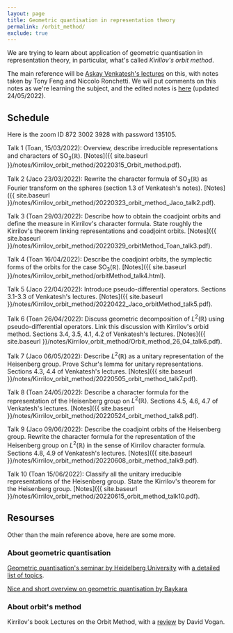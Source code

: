 ```yaml
---
layout: page
title: Geometric quantisation in representation theory
permalink: /orbit_method/
exclude: true
---
```


We are trying to learn about application of geometric 
quantisation in representation theory, in particular, 
what's called *Kirillov's orbit method*. 

The main reference will be [Askay Venkatesh's lectures](https://www.mit.edu/~fengt/249C_2017.pdf) on this, with notes taken by Tony Feng and Niccolo Ronchetti. 
We will put comments on this notes as we're learning the subject, and 
the edited notes is [here](https://www.dropbox.com/s/7shsi2bys16v25b/Venkatesh_GeometricQuantization_Rep%20Theory.pdf?dl=0) (updated 24/05/2022).

## Schedule 

Here is the zoom ID 872 3002 3928 with password 135105.

Talk 1 (Toan, 15/03/2022): Overview, describe irreducible 
representations and characters of $\text{SO}_3(\mathbb{R})$.
[Notes]({{ site.baseurl }}/notes/Kirrilov_orbit_method/20220315_Orbit_method.pdf). 

Talk 2 (Jaco 23/03/2022): 
Rewrite the character formula of $\text{SO}_3(\mathbb{R})$ as Fourier transform 
on the spheres (section 1.3 of Venkatesh's notes).
[Notes]({{ site.baseurl }}/notes/Kirrilov_orbit_method/20220323_orbit_method_Jaco_talk2.pdf). 

Talk 3 (Toan 29/03/2022):
Describe how to obtain the coadjoint orbits and define the measure in Kirrilov's character formula. State roughly the Kirrilov's theorem linking representations and coadjoint orbits. 
[Notes]({{ site.baseurl }}/notes/Kirrilov_orbit_method/20220329_orbitMethod_Toan_talk3.pdf).

Talk 4 (Toan 16/04/2022):
Describe the coadjoint orbits, the symplectic forms of the orbits for the case 
$\text{SO}_3(\mathbb{R})$.
[Notes]({{ site.baseurl }}/notes/Kirrilov_orbit_method/orbitMethod_talk4.html).

Talk 5 (Jaco 22/04/2022):
Introduce pseudo-differential operators. Sections 3.1-3.3 of  Venkatesh's lectures. 
[Notes]({{ site.baseurl }}/notes/Kirrilov_orbit_method/20220422_Jaco_orbitMethod_talk5.pdf).

Talk 6 (Toan 26/04/2022):
Discuss geometric decomposition of $L^2(\mathbb{R})$ using pseudo-differential operators. 
Link this discussion with Kirrilov's orbid method. Sections 3.4, 3.5, 4.1, 4.2 of Venkatesh's 
lectures. 
[Notes]({{ site.baseurl }}/notes/Kirrilov_orbit_method/Orbit_method_26_04_talk6.pdf).

Talk 7 (Jaco 06/05/2022): Describe $L^2(\mathbb{R})$ as a unitary 
representation of the Heisenberg group. Prove Schur's lemma for unitary representations. 
Sections 4.3, 4.4 of Venkatesh's lectures. 
[Notes]({{ site.baseurl }}/notes/Kirrilov_orbit_method/20220505_orbit_method_talk7.pdf).

Talk 8 (Toan 24/05/2022): Describe a character formula for the representation of the 
Heisenberg group on $L^2(\mathbb{R})$. Sections 4.5, 4.6, 4.7 of Venkatesh's lectures. 
[Notes]({{ site.baseurl }}/notes/Kirrilov_orbit_method/20220524_orbit_method_talk8.pdf).

Talk 9 (Jaco 09/06/2022): Describe the coadjoint orbits of the Heisenberg group. Rewrite
the character formula for the representation of the Heisenberg group on $L^2(\mathbb{R})$ 
in the sense of Kirrilov character formula. Sections 4.8, 4.9 of Venkatesh's lectures. 
[Notes]({{ site.baseurl }}/notes/Kirrilov_orbit_method/20220608_orbit_method_talk9.pdf).

Talk 10 (Toan 15/06/2022): Classify all the unitary irreducible representations of the 
Heisenberg group. State the Kirrilov's theorem for the Heisenberg group. 
[Notes]({{ site.baseurl }}/notes/Kirrilov_orbit_method/20220615_orbit_method_talk10.pdf).

## Resourses

Other than the main reference above, here are some more. 

### About geometric quantisation

[Geometric quantisation's seminar by Heidelberg University](https://www.mathi.uni-heidelberg.de/~jbimmermann/geometricquantization) with [a detailed list of topics](https://www.mathi.uni-heidelberg.de/~jbimmermann/geo.pdf). 

[Nice and short overview on geometric quantisation by Baykara](http://math.uchicago.edu/~may/REU2019/REUPapers/Baykara.pdf)

### About orbit's method

Kirrilov's book Lectures on the Orbit Method, 
with a [review](https://klein.mit.edu/~dav/kirillov.pdf) by David Vogan.




